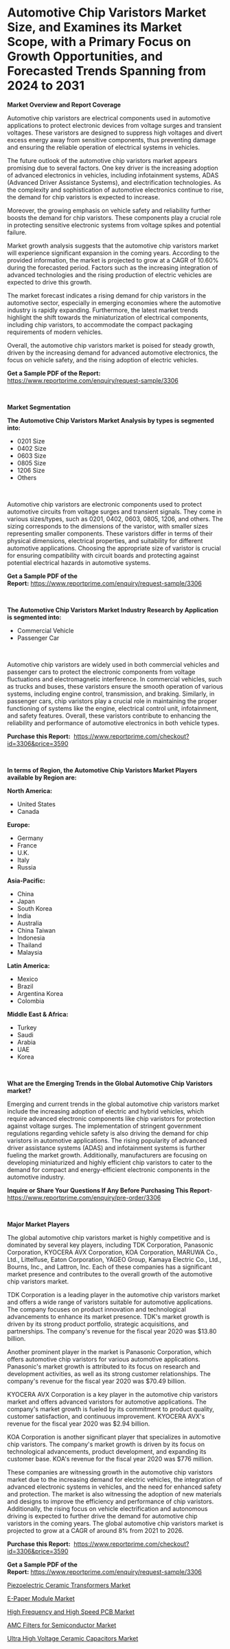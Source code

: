 <p><h1>Automotive Chip Varistors Market Size, and Examines its Market Scope, with a Primary Focus on Growth Opportunities, and Forecasted Trends Spanning from 2024 to 2031</h1></p><p><strong>Market Overview and Report Coverage</strong></p>
<p><p>Automotive chip varistors are electrical components used in automotive applications to protect electronic devices from voltage surges and transient voltages. These varistors are designed to suppress high voltages and divert excess energy away from sensitive components, thus preventing damage and ensuring the reliable operation of electrical systems in vehicles.</p><p>The future outlook of the automotive chip varistors market appears promising due to several factors. One key driver is the increasing adoption of advanced electronics in vehicles, including infotainment systems, ADAS (Advanced Driver Assistance Systems), and electrification technologies. As the complexity and sophistication of automotive electronics continue to rise, the demand for chip varistors is expected to increase.</p><p>Moreover, the growing emphasis on vehicle safety and reliability further boosts the demand for chip varistors. These components play a crucial role in protecting sensitive electronic systems from voltage spikes and potential failure.</p><p>Market growth analysis suggests that the automotive chip varistors market will experience significant expansion in the coming years. According to the provided information, the market is projected to grow at a CAGR of 10.60% during the forecasted period. Factors such as the increasing integration of advanced technologies and the rising production of electric vehicles are expected to drive this growth.</p><p>The market forecast indicates a rising demand for chip varistors in the automotive sector, especially in emerging economies where the automotive industry is rapidly expanding. Furthermore, the latest market trends highlight the shift towards the miniaturization of electrical components, including chip varistors, to accommodate the compact packaging requirements of modern vehicles.</p><p>Overall, the automotive chip varistors market is poised for steady growth, driven by the increasing demand for advanced automotive electronics, the focus on vehicle safety, and the rising adoption of electric vehicles.</p></p>
<p><strong>Get a Sample PDF of the Report:</strong> <a href="https://www.reportprime.com/enquiry/request-sample/3306">https://www.reportprime.com/enquiry/request-sample/3306</a></p>
<p>&nbsp;</p>
<p><strong>Market Segmentation</strong></p>
<p><strong>The Automotive Chip Varistors Market Analysis by types is segmented into:</strong></p>
<p><ul><li>0201 Size</li><li>0402 Size</li><li>0603 Size</li><li>0805 Size</li><li>1206 Size</li><li>Others</li></ul></p>
<p>&nbsp;</p>
<p><p>Automotive chip varistors are electronic components used to protect automotive circuits from voltage surges and transient signals. They come in various sizes/types, such as 0201, 0402, 0603, 0805, 1206, and others. The sizing corresponds to the dimensions of the varistor, with smaller sizes representing smaller components. These varistors differ in terms of their physical dimensions, electrical properties, and suitability for different automotive applications. Choosing the appropriate size of varistor is crucial for ensuring compatibility with circuit boards and protecting against potential electrical hazards in automotive systems.</p></p>
<p><strong>Get a Sample PDF of the Report:</strong>&nbsp;<a href="https://www.reportprime.com/enquiry/request-sample/3306">https://www.reportprime.com/enquiry/request-sample/3306</a></p>
<p>&nbsp;</p>
<p><strong>The Automotive Chip Varistors Market Industry Research by Application is segmented into:</strong></p>
<p><ul><li>Commercial Vehicle</li><li>Passenger Car</li></ul></p>
<p>&nbsp;</p>
<p><p>Automotive chip varistors are widely used in both commercial vehicles and passenger cars to protect the electronic components from voltage fluctuations and electromagnetic interference. In commercial vehicles, such as trucks and buses, these varistors ensure the smooth operation of various systems, including engine control, transmission, and braking. Similarly, in passenger cars, chip varistors play a crucial role in maintaining the proper functioning of systems like the engine, electrical control unit, infotainment, and safety features. Overall, these varistors contribute to enhancing the reliability and performance of automotive electronics in both vehicle types.</p></p>
<p><strong>Purchase this Report:</strong>&nbsp; <a href="https://www.reportprime.com/checkout?id=3306&price=3590">https://www.reportprime.com/checkout?id=3306&price=3590</a></p>
<p>&nbsp;</p>
<p><strong>In terms of Region, the Automotive Chip Varistors Market Players available by Region are:</strong></p>
<p>
    <p> <strong> North America: </strong>
        <ul>
            <li>United States</li>
            <li>Canada</li>
        </ul>
        </p> 
    <p> <strong> Europe: </strong>
        <ul>
            <li>Germany</li>
            <li>France</li>
            <li>U.K.</li>
            <li>Italy</li>
            <li>Russia</li>
        </ul>
        </p> 
    <p> <strong> Asia-Pacific: </strong>
        <ul>
            <li>China</li>
            <li>Japan</li>
            <li>South Korea</li>
            <li>India</li>
            <li>Australia</li>
            <li>China Taiwan</li>
            <li>Indonesia</li>
            <li>Thailand</li>
            <li>Malaysia</li>
        </ul>
        </p> 
    <p> <strong> Latin America: </strong>
        <ul>
            <li>Mexico</li>
            <li>Brazil</li>
            <li>Argentina Korea</li>
            <li>Colombia</li>
        </ul>
        </p> 
    <p> <strong> Middle East & Africa: </strong>
        <ul>
            <li>Turkey</li>
            <li>Saudi</li>
            <li>Arabia</li>
            <li>UAE</li>
            <li>Korea</li>
        </ul>
    </p>
    </p>
<p>&nbsp;</p>
<p><strong>What are the Emerging Trends in the Global Automotive Chip Varistors market?</strong></p>
<p><p>Emerging and current trends in the global automotive chip varistors market include the increasing adoption of electric and hybrid vehicles, which require advanced electronic components like chip varistors for protection against voltage surges. The implementation of stringent government regulations regarding vehicle safety is also driving the demand for chip varistors in automotive applications. The rising popularity of advanced driver assistance systems (ADAS) and infotainment systems is further fueling the market growth. Additionally, manufacturers are focusing on developing miniaturized and highly efficient chip varistors to cater to the demand for compact and energy-efficient electronic components in the automotive industry.</p></p>
<p><strong>Inquire or Share Your Questions If Any Before Purchasing This Report</strong>- <a href="https://www.reportprime.com/enquiry/pre-order/3306">https://www.reportprime.com/enquiry/pre-order/3306</a></p>
<p>&nbsp;</p>
<p><strong>Major Market Players</strong></p>
<p><p>The global automotive chip varistors market is highly competitive and is dominated by several key players, including TDK Corporation, Panasonic Corporation, KYOCERA AVX Corporation, KOA Corporation, MARUWA Co., Ltd., Littelfuse, Eaton Corporation, YAGEO Group, Kamaya Electric Co., Ltd., Bourns, Inc., and Lattron, Inc. Each of these companies has a significant market presence and contributes to the overall growth of the automotive chip varistors market.</p><p>TDK Corporation is a leading player in the automotive chip varistors market and offers a wide range of varistors suitable for automotive applications. The company focuses on product innovation and technological advancements to enhance its market presence. TDK's market growth is driven by its strong product portfolio, strategic acquisitions, and partnerships. The company's revenue for the fiscal year 2020 was $13.80 billion.</p><p>Another prominent player in the market is Panasonic Corporation, which offers automotive chip varistors for various automotive applications. Panasonic's market growth is attributed to its focus on research and development activities, as well as its strong customer relationships. The company's revenue for the fiscal year 2020 was $70.49 billion.</p><p>KYOCERA AVX Corporation is a key player in the automotive chip varistors market and offers advanced varistors for automotive applications. The company's market growth is fueled by its commitment to product quality, customer satisfaction, and continuous improvement. KYOCERA AVX's revenue for the fiscal year 2020 was $2.94 billion.</p><p>KOA Corporation is another significant player that specializes in automotive chip varistors. The company's market growth is driven by its focus on technological advancements, product development, and expanding its customer base. KOA's revenue for the fiscal year 2020 was $776 million.</p><p>These companies are witnessing growth in the automotive chip varistors market due to the increasing demand for electric vehicles, the integration of advanced electronic systems in vehicles, and the need for enhanced safety and protection. The market is also witnessing the adoption of new materials and designs to improve the efficiency and performance of chip varistors. Additionally, the rising focus on vehicle electrification and autonomous driving is expected to further drive the demand for automotive chip varistors in the coming years. The global automotive chip varistors market is projected to grow at a CAGR of around 8% from 2021 to 2026.</p></p>
<p><strong>Purchase this Report:</strong>&nbsp;&nbsp;<a href="https://www.reportprime.com/checkout?id=3306&price=3590">https://www.reportprime.com/checkout?id=3306&price=3590</a></p>
<p></p>
<p><strong>Get a Sample PDF of the Report:</strong>&nbsp;<a href="https://www.reportprime.com/enquiry/request-sample/3306">https://www.reportprime.com/enquiry/request-sample/3306</a></p>
<p><p><a href="https://github.com/Triciasol/Market-Research-Report-List-1/blob/main/piezoelectric-ceramic-transformers-market.md">Piezoelectric Ceramic Transformers Market</a></p><p><a href="https://github.com/jhcraigie/Market-Research-Report-List-1/blob/main/e-paper-module-market.md">E-Paper Module Market</a></p><p><a href="https://github.com/johnbach50/Market-Research-Report-List-1/blob/main/high-frequency-and-high-speed-pcb-market.md">High Frequency and High Speed PCB Market</a></p><p><a href="https://github.com/jsmusil/Market-Research-Report-List-1/blob/main/amc-filters-for-semiconductor-market.md">AMC Filters for Semiconductor Market</a></p><p><a href="https://github.com/beatblasta/Market-Research-Report-List-1/blob/main/ultra-high-voltage-ceramic-capacitors-market.md">Ultra High Voltage Ceramic Capacitors Market</a></p></p>